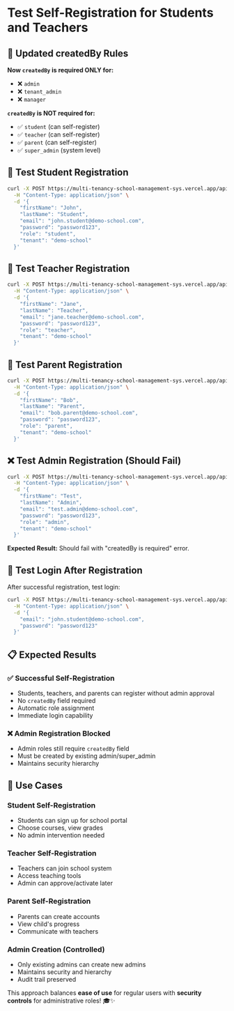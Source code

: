 # Test Self-Registration for Students and Teachers

## 🎯 Updated createdBy Rules

**Now `createdBy` is required ONLY for:**

- ❌ `admin`
- ❌ `tenant_admin`
- ❌ `manager`

**`createdBy` is NOT required for:**

- ✅ `student` (can self-register)
- ✅ `teacher` (can self-register)
- ✅ `parent` (can self-register)
- ✅ `super_admin` (system level)

## 🧪 Test Student Registration

```bash
curl -X POST https://multi-tenancy-school-management-sys.vercel.app/api/v1/users/register \
  -H "Content-Type: application/json" \
  -d '{
    "firstName": "John",
    "lastName": "Student",
    "email": "john.student@demo-school.com",
    "password": "password123",
    "role": "student",
    "tenant": "demo-school"
  }'
```

## 🧪 Test Teacher Registration

```bash
curl -X POST https://multi-tenancy-school-management-sys.vercel.app/api/v1/users/register \
  -H "Content-Type: application/json" \
  -d '{
    "firstName": "Jane",
    "lastName": "Teacher",
    "email": "jane.teacher@demo-school.com",
    "password": "password123",
    "role": "teacher",
    "tenant": "demo-school"
  }'
```

## 🧪 Test Parent Registration

```bash
curl -X POST https://multi-tenancy-school-management-sys.vercel.app/api/v1/users/register \
  -H "Content-Type: application/json" \
  -d '{
    "firstName": "Bob",
    "lastName": "Parent",
    "email": "bob.parent@demo-school.com",
    "password": "password123",
    "role": "parent",
    "tenant": "demo-school"
  }'
```

## ❌ Test Admin Registration (Should Fail)

```bash
curl -X POST https://multi-tenancy-school-management-sys.vercel.app/api/v1/users/register \
  -H "Content-Type: application/json" \
  -d '{
    "firstName": "Test",
    "lastName": "Admin",
    "email": "test.admin@demo-school.com",
    "password": "password123",
    "role": "admin",
    "tenant": "demo-school"
  }'
```

**Expected Result:** Should fail with "createdBy is required" error.

## 🔐 Test Login After Registration

After successful registration, test login:

```bash
curl -X POST https://multi-tenancy-school-management-sys.vercel.app/api/v1/users/login \
  -H "Content-Type: application/json" \
  -d '{
    "email": "john.student@demo-school.com",
    "password": "password123"
  }'
```

## 📋 Expected Results

### ✅ Successful Self-Registration

- Students, teachers, and parents can register without admin approval
- No `createdBy` field required
- Automatic role assignment
- Immediate login capability

### ❌ Admin Registration Blocked

- Admin roles still require `createdBy` field
- Must be created by existing admin/super_admin
- Maintains security hierarchy

## 🎯 Use Cases

### **Student Self-Registration**

- Students can sign up for school portal
- Choose courses, view grades
- No admin intervention needed

### **Teacher Self-Registration**

- Teachers can join school system
- Access teaching tools
- Admin can approve/activate later

### **Parent Self-Registration**

- Parents can create accounts
- View child's progress
- Communicate with teachers

### **Admin Creation (Controlled)**

- Only existing admins can create new admins
- Maintains security and hierarchy
- Audit trail preserved

This approach balances **ease of use** for regular users with **security controls** for administrative roles! 🎓✨
